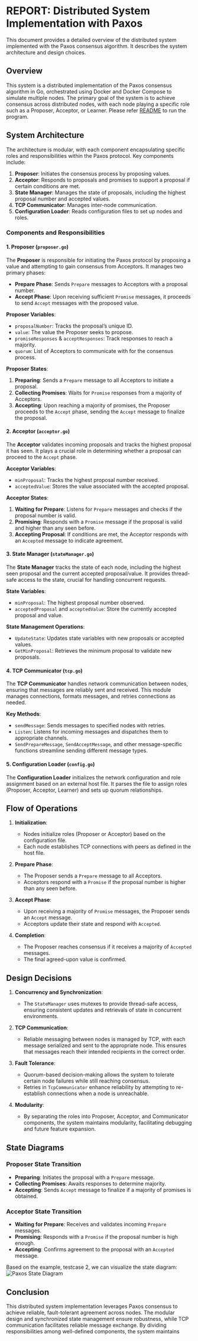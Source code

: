 # REPORT: Distributed System Implementation with Paxos

This document provides a detailed overview of the distributed system implemented with the Paxos consensus algorithm. It describes the system architecture and design choices.

## Overview

This system is a distributed implementation of the Paxos consensus algorithm in Go, orchestrated using Docker and Docker Compose to simulate multiple nodes. The primary goal of the system is to achieve consensus across distributed nodes, with each node playing a specific role such as a Proposer, Acceptor, or Learner. Please refer [README](./README.md) to run the program.

## System Architecture

The architecture is modular, with each component encapsulating specific roles and responsibilities within the Paxos protocol. Key components include:

1. **Proposer**: Initiates the consensus process by proposing values.
2. **Acceptor**: Responds to proposals and promises to support a proposal if certain conditions are met.
3. **State Manager**: Manages the state of proposals, including the highest proposal number and accepted values.
4. **TCP Communicator**: Manages inter-node communication.
5. **Configuration Loader**: Reads configuration files to set up nodes and roles.

### Components and Responsibilities

#### 1. Proposer (`proposer.go`)

The **Proposer** is responsible for initiating the Paxos protocol by proposing a value and attempting to gain consensus from Acceptors. It manages two primary phases:
   - **Prepare Phase**: Sends `Prepare` messages to Acceptors with a proposal number.
   - **Accept Phase**: Upon receiving sufficient `Promise` messages, it proceeds to send `Accept` messages with the proposed value.

**Proposer Variables**:
- `proposalNumber`: Tracks the proposal’s unique ID.
- `value`: The value the Proposer seeks to propose.
- `promiseResponses` & `acceptResponses`: Track responses to reach a majority.
- `quorum`: List of Acceptors to communicate with for the consensus process.

**Proposer States**:
1. **Preparing**: Sends a `Prepare` message to all Acceptors to initiate a proposal.
2. **Collecting Promises**: Waits for `Promise` responses from a majority of Acceptors.
3. **Accepting**: Upon reaching a majority of promises, the Proposer proceeds to the `Accept` phase, sending the `Accept` message to finalize the proposal.

#### 2. Acceptor (`acceptor.go`)

The **Acceptor** validates incoming proposals and tracks the highest proposal it has seen. It plays a crucial role in determining whether a proposal can proceed to the `Accept` phase.

**Acceptor Variables**:
- `minProposal`: Tracks the highest proposal number received.
- `acceptedValue`: Stores the value associated with the accepted proposal.

**Acceptor States**:
1. **Waiting for Prepare**: Listens for `Prepare` messages and checks if the proposal number is valid.
2. **Promising**: Responds with a `Promise` message if the proposal is valid and higher than any seen before.
3. **Accepting Proposal**: If conditions are met, the Acceptor responds with an `Accepted` message to indicate agreement.

#### 3. State Manager (`stateManager.go`)

The **State Manager** tracks the state of each node, including the highest seen proposal and the current accepted proposal/value. It provides thread-safe access to the state, crucial for handling concurrent requests.

**State Variables**:
- `minProposal`: The highest proposal number observed.
- `acceptedProposal` and `acceptedValue`: Store the currently accepted proposal and value.

**State Management Operations**:
- `UpdateState`: Updates state variables with new proposals or accepted values.
- `GetMinProposal`: Retrieves the minimum proposal to validate new proposals.


#### 4. TCP Communicator (`tcp.go`)

The **TCP Communicator** handles network communication between nodes, ensuring that messages are reliably sent and received. This module manages connections, formats messages, and retries connections as needed.

**Key Methods**:
- `sendMessage`: Sends messages to specified nodes with retries.
- `Listen`: Listens for incoming messages and dispatches them to appropriate channels.
- `SendPrepareMessage`, `SendAcceptMessage`, and other message-specific functions streamline sending different message types.

#### 5. Configuration Loader (`config.go`)

The **Configuration Loader** initializes the network configuration and role assignment based on an external host file. It parses the file to assign roles (Proposer, Acceptor, Learner) and sets up quorum relationships.

## Flow of Operations

1. **Initialization**:
   - Nodes initialize roles (Proposer or Acceptor) based on the configuration file.
   - Each node establishes TCP connections with peers as defined in the host file.

2. **Prepare Phase**:
   - The Proposer sends a `Prepare` message to all Acceptors.
   - Acceptors respond with a `Promise` if the proposal number is higher than any seen before.

3. **Accept Phase**:
   - Upon receiving a majority of `Promise` messages, the Proposer sends an `Accept` message.
   - Acceptors update their state and respond with `Accepted`.

4. **Completion**:
   - The Proposer reaches consensus if it receives a majority of `Accepted` messages.
   - The final agreed-upon value is confirmed.

## Design Decisions

1. **Concurrency and Synchronization**:
   - The `StateManager` uses mutexes to provide thread-safe access, ensuring consistent updates and retrievals of state in concurrent environments.

2. **TCP Communication**:
   - Reliable messaging between nodes is managed by TCP, with each message serialized and sent to the appropriate node. This ensures that messages reach their intended recipients in the correct order.

3. **Fault Tolerance**:
   - Quorum-based decision-making allows the system to tolerate certain node failures while still reaching consensus.
   - Retries in `TcpCommunicator` enhance reliability by attempting to re-establish connections when a node is unreachable.

4. **Modularity**:
   - By separating the roles into Proposer, Acceptor, and Communicator components, the system maintains modularity, facilitating debugging and future feature expansion.

## State Diagrams

### Proposer State Transition

- **Preparing**: Initiates the proposal with a `Prepare` message.
- **Collecting Promises**: Awaits responses to determine majority.
- **Accepting**: Sends `Accept` message to finalize if a majority of promises is obtained.

### Acceptor State Transition

- **Waiting for Prepare**: Receives and validates incoming `Prepare` messages.
- **Promising**: Responds with a `Promise` if the proposal number is high enough.
- **Accepting**: Confirms agreement to the proposal with an `Accepted` message.

Based on the example, testcase 2, we can visualize the state diagram:
![Paxos State Diagram](./assets/paxos-state-diagram.png)


## Conclusion

This distributed system implementation leverages Paxos consensus to achieve reliable, fault-tolerant agreement across nodes. The modular design and synchronized state management ensure robustness, while TCP communication facilitates reliable message exchange. By dividing responsibilities among well-defined components, the system maintains
